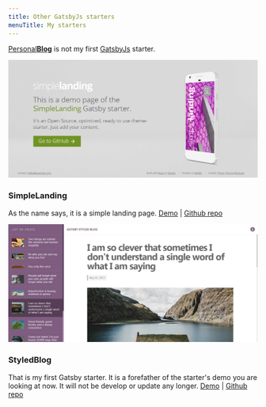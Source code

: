 ```yaml
---
title: Other GatsbyJs starters
menuTitle: My starters
---
```


[Personal**Blog**](https://github.com/greglobinski/gatsby-starter-personal-blog) is not my first [GatsbyJs](https://www.gatsbyjs.org/) starter.

![Simple**Landing**](./gatsby-starter-simple-landing.png)

### SimpleLanding

As the name says, it is a simple landing page.
[Demo](https://gatsby-starter-simple-landing.greglobinski.com/) | [Github repo](https://github.com/greglobinski/gatsby-starter-simple-landing)

![Styled**Blog**](./gatsby-styled-blog-starter.jpg)

### StyledBlog

That is my first Gatsby starter. It is a forefather of the starter's demo you are looking at now. It will not be develop or update any longer.
[Demo](https://gsbs.greglobinski.com) | [Github repo](https://github.com/greglobinski/gatsby-styled-blog-starter)
